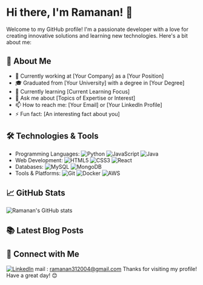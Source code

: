 # Hi there, I'm Ramanan! 👋

Welcome to my GitHub profile! I'm a passionate developer with a love for creating innovative solutions and learning new technologies. Here's a bit about me:

## 🚀 About Me

- 💼 Currently working at [Your Company] as a [Your Position]
- 🎓 Graduated from [Your University] with a degree in [Your Degree]
- 🌱 Currently learning [Current Learning Focus]
- 💬 Ask me about [Topics of Expertise or Interest]
- 📫 How to reach me: [Your Email] or [Your LinkedIn Profile]
- ⚡ Fun fact: [An interesting fact about you]

## 🛠️ Technologies & Tools

- Programming Languages: ![Python](https://img.shields.io/badge/-Python-3776AB?style=flat&logo=python&logoColor=white) ![JavaScript](https://img.shields.io/badge/-JavaScript-F7DF1E?style=flat&logo=javascript&logoColor=black) ![Java](https://img.shields.io/badge/-Java-007396?style=flat&logo=java&logoColor=white)
- Web Development: ![HTML5](https://img.shields.io/badge/-HTML5-E34F26?style=flat&logo=html5&logoColor=white) ![CSS3](https://img.shields.io/badge/-CSS3-1572B6?style=flat&logo=css3&logoColor=white) ![React](https://img.shields.io/badge/-React-61DAFB?style=flat&logo=react&logoColor=black)
- Databases: ![MySQL](https://img.shields.io/badge/-MySQL-4479A1?style=flat&logo=mysql&logoColor=white) ![MongoDB](https://img.shields.io/badge/-MongoDB-47A248?style=flat&logo=mongodb&logoColor=white)
- Tools & Platforms: ![Git](https://img.shields.io/badge/-Git-F05032?style=flat&logo=git&logoColor=white) ![Docker](https://img.shields.io/badge/-Docker-2496ED?style=flat&logo=docker&logoColor=white) ![AWS](https://img.shields.io/badge/-AWS-232F3E?style=flat&logo=amazon-aws&logoColor=white)

## 📈 GitHub Stats

![Ramanan's GitHub stats](https://github-readme-stats.vercel.app/api?username=RAMANAN31&show_icons=true&theme=radical)

## 📚 Latest Blog Posts


## 📎 Connect with Me

[![LinkedIn](https://img.shields.io/badge/LinkedIn-0077B5?style=flat&logo=linkedin&logoColor=white)]([https://www.linkedin.com/in/yourprofile](https://www.linkedin.com/in/ramanan-g/)) 
mail : ramanan312004@gmail.com
Thanks for visiting my profile! Have a great day! 😊
